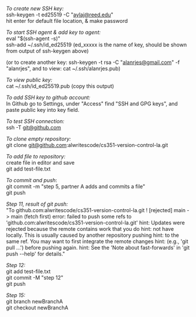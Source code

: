 *To create new SSH key:* \
ssh-keygen -t ed25519 -C "aylaj@reed.edu" \
hit enter for default file location, & make password

*To start SSH agent & add key to agent:* \
eval "$(ssh-agent -s)" \
ssh-add ~/.ssh/id_ed25519 (ed_xxxxx is the name of key, should be shown from output of ssh-keygen above)

(or to create another key: ssh-keygen -t rsa -C "alanrjes@gmail.com" -f "alanrjes", and to view: cat ~/.ssh/alanrjes.pub)

*To view public key:* \
cat ~/.ssh/id_ed25519.pub (copy this output)

*To add SSH key to github account:* \
In Github go to Settings, under "Access" find "SSH and GPG keys", and paste public key into key field.

*To test SSH connection:* \
ssh -T git@github.com

*To clone empty repository:* \
git clone git@github.com:alwritescode/cs351-version-control-la.git

*To add file to repository:* \
create file in editor and save \
git add test-file.txt

*To commit and push*: \
git commit -m "step 5, partner A adds and commits a file" \
git push

*Step 11, result of git push:* \
"To github.com:alwritescode/cs351-version-control-la.git
 ! [rejected]        main -> main (fetch first)
error: failed to push some refs to 'github.com:alwritescode/cs351-version-control-la.git'
hint: Updates were rejected because the remote contains work that you do
hint: not have locally. This is usually caused by another repository pushing
hint: to the same ref. You may want to first integrate the remote changes
hint: (e.g., 'git pull ...') before pushing again.
hint: See the 'Note about fast-forwards' in 'git push --help' for details."

*Step 12:* \
git add test-file.txt \
git commit -M "step 12" \
git push

*Step 15:* \
git branch newBranchA \
git checkout newBranchA

